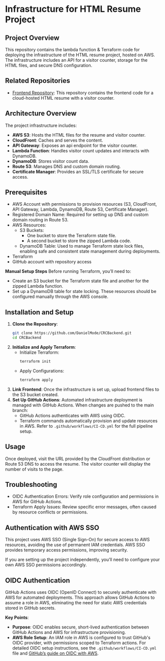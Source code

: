 # Infrastructure for HTML Resume Project

## Project Overview
This repository contains the lambda function & Terraform code for deploying the infrastructure of the HTML resume project, hosted on AWS. The infrastructure includes an API for a visitor counter, storage for the HTML files, and secure DNS configuration.

## Related Repositories
- [Frontend Repository](https://github.com/DanielMode/CRCFackend): This repository contains the frontend code for a cloud-hosted HTML resume with a visitor counter.

## Architecture Overview
The project infrastructure includes:
- **AWS S3**: Hosts the HTML files for the resume and visitor counter.
- **CloudFront**: Caches and serves the content.
- **API Gateway**: Exposes an api endpoint for the visitor counter.
- **Lambda Function**: Handles visitor count updates and interacts with DynamoDB.
- **DynamoDB**: Stores visitor count data.
- **Route 53**: Manages DNS and custom domain routing.
- **Certificate Manager**: Provides an SSL/TLS certificate for secure access.

## Prerequisites
- AWS Account with permissions to provision resources (S3, CloudFront, API Gateway, Lambda, DynamoDB, Route 53, Certificate Manager).
- Registered Domain Name: Required for setting up DNS and custom domain routing in Route 53.
- AWS Resources:
   - S3 Buckets:
      - One bucket to store the Terraform state file.
      - A second bucket to store the zipped Lambda code.
   - DynamoDB Table: Used to manage Terraform state lock files, enabling safe and consistent state management during deployments.
- Terraform
- GitHub account with repository access

**Manual Setup Steps**
Before running Terraform, you’ll need to:

- Create an S3 bucket for the Terraform state file and another for the zipped Lambda function.
- Set up a DynamoDB table for state locking.
These resources should be configured manually through the AWS console.

## Installation and Setup
1. **Clone the Repository**:
   ```bash
   git clone https://github.com/DanielMode/CRCBackend.git
   cd CRCBackend
2. **Initialize and Apply Terraform**:
   - Initialize Terraform:
     ```bash
     terraform init
   - Apply Configurations:
     ```bash
     terraform apply
3. **Link Frontend**: Once the infrastructure is set up, upload frontend files to the S3 bucket created.
4. **Set Up GitHub Actions**:
   Automated infrastructure deployment is managed with GitHub Actions. When changes are pushed to the main branch:
   - GitHub Actions authenticates with AWS using OIDC.
   - Terraform commands automatically provision and update resources in AWS.
   Refer to `.github/workflows/CI-CD.yml` for the full pipeline setup.

## Usage
Once deployed, visit the URL provided by the CloudFront distribution or Route 53 DNS to access the resume. The visitor counter will display the number of visits to the page.

## Troubleshooting
- OIDC Authentication Errors: Verify role configuration and permissions in AWS for GitHub Actions.
- Terraform Apply Issues: Review specific error messages, often caused by resource conflicts or permissions.

## Authentication with AWS SSO
This project uses AWS SSO (Single Sign-On) for secure access to AWS resources, avoiding the use of permanent IAM credentials. AWS SSO provides temporary access permissions, improving security.

If you are setting up the project independently, you’ll need to configure your own AWS SSO permissions accordingly.

## OIDC Authentication
GitHub Actions uses OIDC (OpenID Connect) to securely authenticate with AWS for automated deployments. This approach allows GitHub Actions to assume a role in AWS, eliminating the need for static AWS credentials stored in GitHub secrets.

**Key Points**:
- **Purpose**: OIDC enables secure, short-lived authentication between GitHub Actions and AWS for infrastructure provisioning.
- **AWS Role Setup**: An IAM role in AWS is configured to trust GitHub's OIDC provider, with permissions scoped to Terraform actions.
For detailed OIDC setup instructions, see the `.github/workflows/CI-CD.yml` file and [GitHub’s guide on OIDC with AWS](https://docs.github.com/en/actions/security-for-github-actions/security-hardening-your-deployments/about-security-hardening-with-openid-connect).
